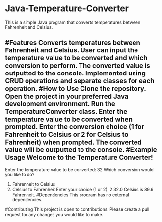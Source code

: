 # Java-Temperature-Converter
This is a simple Java program that converts temperatures between Fahrenheit and Celsius.

#Features
Converts temperatures between Fahrenheit and Celsius.
User can input the temperature value to be converted and which conversion to perform.
The converted value is outputted to the console.
Implemented using CRUD operations and separate classes for each operation.
#How to Use
Clone the repository.
Open the project in your preferred Java development environment.
Run the TemperatureConverter class.
Enter the temperature value to be converted when prompted.
Enter the conversion choice (1 for Fahrenheit to Celsius or 2 for Celsius to Fahrenheit) when prompted.
The converted value will be outputted to the console.
#Example Usage
Welcome to the Temperature Converter!
-------------------------------------
Enter the temperature value to be converted: 32
Which conversion would you like to do?
1. Fahrenheit to Celsius
2. Celsius to Fahrenheit
Enter your choice (1 or 2): 2
32.0 Celsius is 89.6 Fahrenheit.
#Dependencies
This program has no external dependencies.

#Contributing
This project is open to contributions. Please create a pull request for any changes you would like to make.

